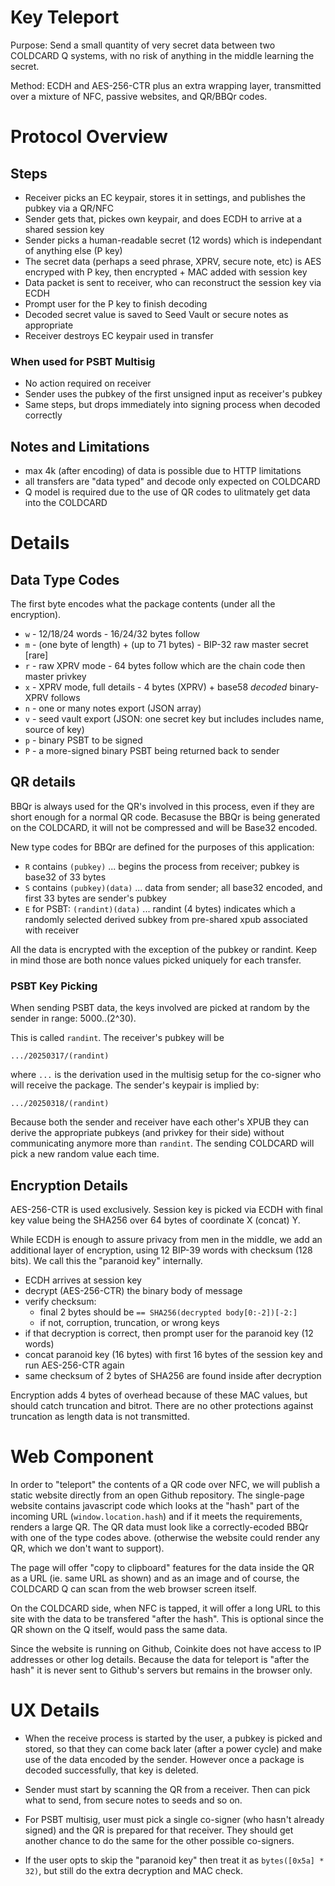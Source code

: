 
# Key Teleport

Purpose: Send a small quantity of very secret data between two COLDCARD Q systems, with
no risk of anything in the middle learning the secret.

Method: ECDH and AES-256-CTR plus an extra wrapping layer, transmitted over a mixture of
NFC, passive websites, and QR/BBQr codes.

# Protocol Overview

## Steps

- Receiver picks an EC keypair, stores it in settings, and publishes the pubkey via a QR/NFC
- Sender gets that, pickes own keypair, and does ECDH to arrive at a shared session key
- Sender picks a human-readable secret (12 words) which is independant of anything else (P key)
- The secret data (perhaps a seed phrase, XPRV, secure note, etc) is AES encryped with P key,
  then encrypted + MAC added with session key
- Data packet is sent to receiver, who can reconstruct the session key via ECDH
- Prompt user for the P key to finish decoding
- Decoded secret value is saved to Seed Vault or secure notes as appropriate
- Receiver destroys EC keypair used in transfer

### When used for PSBT Multisig

- No action required on receiver
- Sender uses the pubkey of the first unsigned input as receiver's pubkey
- Same steps, but drops immediately into signing process when decoded correctly

## Notes and Limitations

- max 4k (after encoding) of data is possible due to HTTP limitations
- all transfers are "data typed" and decode only expected on COLDCARD
- Q model is required due to the use of QR codes to ulitmately get data into the COLDCARD


# Details

## Data Type Codes

The first byte encodes what the package contents (under all the encryption).

- `w` - 12/18/24 words - 16/24/32 bytes follow
- `m` - (one byte of length) + (up to 71 bytes) - BIP-32 raw master secret [rare]
- `r` - raw XPRV mode - 64 bytes follow which are the chain code then master privkey 
- `x` - XPRV mode, full details - 4 bytes (XPRV) + base58 *decoded* binary-XPRV follows
- `n` - one or many notes export (JSON array)
- `v` - seed vault export (JSON: one secret key but includes includes name, source of key)
- `p` - binary PSBT to be signed
- `P` - a more-signed binary PSBT being returned back to sender

## QR details

BBQr is always used for the QR's involved in this process, even if they
are short enough for a normal QR code. Becasuse the BBQr is being
generated on the COLDCARD, it will not be compressed and will be
Base32 encoded.

New type codes for BBQr are defined for the purposes of this application:

- `R` contains `(pubkey)` ... begins the process from receiver; pubkey is base32 of 33 bytes
- `S` contains `(pubkey)(data)` ... data from sender; all base32 encoded, and first 33 bytes
  are sender's pubkey
- `E` for PSBT: `(randint)(data)` ... randint (4 bytes) indicates which a randomly
  selected derived subkey from pre-shared xpub associated with receiver

All the data is encrypted with the exception of the pubkey or randint. Keep in mind
those are both nonce values picked uniquely for each transfer.

### PSBT Key Picking

When sending PSBT data, the keys involved are picked at random by the sender in range:
    5000..(2^30).

This is called `randint`. The receiver's pubkey will be

    .../20250317/(randint)

where `...` is the derivation used in the multisig setup for the co-signer who will
receive the package. The sender's keypair is implied by:

    .../20250318/(randint)

Because both the sender and receiver have each other's XPUB they can derive
the appropriate pubkeys (and privkey for their side) without communicating anymore
more than `randint`. The sending COLDCARD will pick a new random value each time.

## Encryption Details

AES-256-CTR is used exclusively. Session key is picked via ECDH with final
key value being the SHA256 over 64 bytes of coordinate X (concat) Y.

While ECDH is enough to assure privacy from men in the middle, we
add an additional layer of encryption, using 12 BIP-39 words with
checksum (128 bits). We call this the "paranoid key" internally.

- ECDH arrives at session key
- decrypt (AES-256-CTR) the binary body of message
- verify checksum:
    - final 2 bytes should be `== SHA256(decrypted body[0:-2])[-2:]`
    - if not, corruption, truncation, or wrong keys
- if that decryption is correct, then prompt user for the paranoid key (12 words)
- concat paranoid key (16 bytes) with first 16 bytes of the session key and run AES-256-CTR again
- same checksum of 2 bytes of SHA256 are found inside after decryption

Encryption adds 4 bytes of overhead because of these MAC values, 
but should catch truncation and bitrot. There are no other
protections against truncation as length data is not transmitted.

# Web Component

In order to "teleport" the contents of a QR code over NFC, we will
publish a static website directly from an open Github repository.
The single-page website contains javascript code which looks at the
"hash" part of the incoming URL (`window.location.hash`) and if it
meets the requirements, renders a large QR. The QR data must look like
a correctly-ecoded BBQr with one of the type codes above.
(otherwise the website could render any QR, which we don't want to
support).

The page will offer "copy to clipboard" features for the data inside
the QR as a URL (ie. same URL as shown) and as an image and of course,
the COLDCARD Q can scan from the web browser screen itself.

On the COLDCARD side, when NFC is tapped, it will offer a long
URL to this site with the data to be transfered "after the hash".
This is optional since the QR shown on the Q itself, would pass
the same data. 

Since the website is running on Github, Coinkite does not have
access to IP addresses or other log details. Because the data for
teleport is "after the hash" it is never sent to Github's servers
but remains in the browser only.

# UX Details

- When the receive process is started by the user, a pubkey is picked
  and stored, so that they can come back later (after a power cycle)
  and make use of the data encoded by the sender. However once a package
  is decoded successfully, that key is deleted.

- Sender must start by scanning the QR from a receiver. Then can pick what
  to send, from secure notes to seeds and so on.

- For PSBT multisig, user must pick a single co-signer (who hasn't already
  signed) and the QR is prepared for that receiver. They should get another
  chance to do the same for the other possible co-signers.

- If the user opts to skip the "paranoid key" then treat it as `bytes([0x5a] * 32)`,
  but still do the extra decryption and MAC check.

